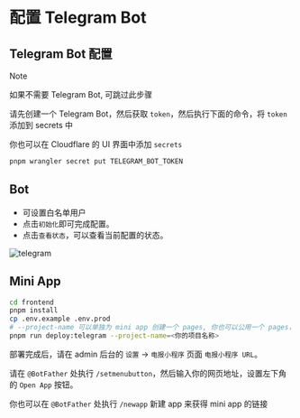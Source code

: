 # 配置 Telegram Bot

## Telegram Bot 配置

> [!NOTE]
> 如果不需要 Telegram Bot, 可跳过此步骤

请先创建一个 Telegram Bot，然后获取 `token`，然后执行下面的命令，将 `token` 添加到 secrets 中

你也可以在 Cloudflare 的 UI 界面中添加 `secrets`

```bash
pnpm wrangler secret put TELEGRAM_BOT_TOKEN
```

## Bot

- 可设置白名单用户
- 点击`初始化`即可完成配置。
- 点击`查看状态`，可以查看当前配置的状态。

![telegram](/feature/telegram.png)

## Mini App

```bash
cd frontend
pnpm install
cp .env.example .env.prod
# --project-name 可以单独为 mini app 创建一个 pages, 你也可以公用一个 pages，但是可能遇到 js 加载不了的问题
pnpm run deploy:telegram --project-name=<你的项目名称>
```

部署完成后，请在 admin 后台的 `设置` -> `电报小程序` 页面 `电报小程序 URL`。

请在 `@BotFather` 处执行 `/setmenubutton`，然后输入你的网页地址，设置左下角的 `Open App` 按钮。

你也可以在 `@BotFather` 处执行 `/newapp` 新建 app 来获得 mini app 的链接
